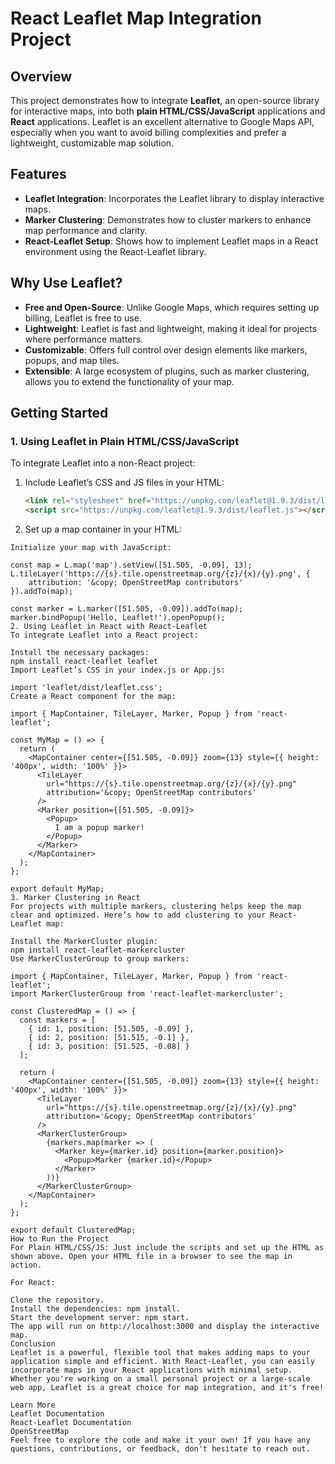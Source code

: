 # React Leaflet Map Integration Project

## Overview
This project demonstrates how to integrate **Leaflet**, an open-source library for interactive maps, into both **plain HTML/CSS/JavaScript** applications and **React** applications. Leaflet is an excellent alternative to Google Maps API, especially when you want to avoid billing complexities and prefer a lightweight, customizable map solution.

## Features
- **Leaflet Integration**: Incorporates the Leaflet library to display interactive maps.
- **Marker Clustering**: Demonstrates how to cluster markers to enhance map performance and clarity.
- **React-Leaflet Setup**: Shows how to implement Leaflet maps in a React environment using the React-Leaflet library.

## Why Use Leaflet?
- **Free and Open-Source**: Unlike Google Maps, which requires setting up billing, Leaflet is free to use.
- **Lightweight**: Leaflet is fast and lightweight, making it ideal for projects where performance matters.
- **Customizable**: Offers full control over design elements like markers, popups, and map tiles.
- **Extensible**: A large ecosystem of plugins, such as marker clustering, allows you to extend the functionality of your map.

## Getting Started

### 1. Using Leaflet in Plain HTML/CSS/JavaScript

To integrate Leaflet into a non-React project:

1. Include Leaflet’s CSS and JS files in your HTML:
   ```html
   <link rel="stylesheet" href="https://unpkg.com/leaflet@1.9.3/dist/leaflet.css" />
   <script src="https://unpkg.com/leaflet@1.9.3/dist/leaflet.js"></script>


2. Set up a map container in your HTML:

``` <div id="map" style="height: 400px;"></div>
Initialize your map with JavaScript:

const map = L.map('map').setView([51.505, -0.09], 13);
L.tileLayer('https://{s}.tile.openstreetmap.org/{z}/{x}/{y}.png', {
    attribution: '&copy; OpenStreetMap contributors'
}).addTo(map);

const marker = L.marker([51.505, -0.09]).addTo(map);
marker.bindPopup('Hello, Leaflet!').openPopup();
2. Using Leaflet in React with React-Leaflet
To integrate Leaflet into a React project:

Install the necessary packages:
npm install react-leaflet leaflet
Import Leaflet’s CSS in your index.js or App.js:

import 'leaflet/dist/leaflet.css';
Create a React component for the map:

import { MapContainer, TileLayer, Marker, Popup } from 'react-leaflet';

const MyMap = () => {
  return (
    <MapContainer center={[51.505, -0.09]} zoom={13} style={{ height: '400px', width: '100%' }}>
      <TileLayer
        url="https://{s}.tile.openstreetmap.org/{z}/{x}/{y}.png"
        attribution='&copy; OpenStreetMap contributors'
      />
      <Marker position={[51.505, -0.09]}>
        <Popup>
          I am a popup marker!
        </Popup>
      </Marker>
    </MapContainer>
  );
};

export default MyMap;
3. Marker Clustering in React
For projects with multiple markers, clustering helps keep the map clear and optimized. Here’s how to add clustering to your React-Leaflet map:

Install the MarkerCluster plugin:
npm install react-leaflet-markercluster
Use MarkerClusterGroup to group markers:

import { MapContainer, TileLayer, Marker, Popup } from 'react-leaflet';
import MarkerClusterGroup from 'react-leaflet-markercluster';

const ClusteredMap = () => {
  const markers = [
    { id: 1, position: [51.505, -0.09] },
    { id: 2, position: [51.515, -0.1] },
    { id: 3, position: [51.525, -0.08] }
  ];

  return (
    <MapContainer center={[51.505, -0.09]} zoom={13} style={{ height: '400px', width: '100%' }}>
      <TileLayer
        url="https://{s}.tile.openstreetmap.org/{z}/{x}/{y}.png"
        attribution='&copy; OpenStreetMap contributors'
      />
      <MarkerClusterGroup>
        {markers.map(marker => (
          <Marker key={marker.id} position={marker.position}>
            <Popup>Marker {marker.id}</Popup>
          </Marker>
        ))}
      </MarkerClusterGroup>
    </MapContainer>
  );
};

export default ClusteredMap;
How to Run the Project
For Plain HTML/CSS/JS: Just include the scripts and set up the HTML as shown above. Open your HTML file in a browser to see the map in action.

For React:

Clone the repository.
Install the dependencies: npm install.
Start the development server: npm start.
The app will run on http://localhost:3000 and display the interactive map.
Conclusion
Leaflet is a powerful, flexible tool that makes adding maps to your application simple and efficient. With React-Leaflet, you can easily incorporate maps in your React applications with minimal setup. Whether you're working on a small personal project or a large-scale web app, Leaflet is a great choice for map integration, and it's free!

Learn More
Leaflet Documentation
React-Leaflet Documentation
OpenStreetMap
Feel free to explore the code and make it your own! If you have any questions, contributions, or feedback, don't hesitate to reach out.